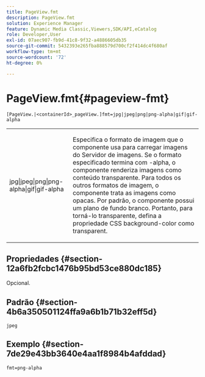 ```yaml
---
title: PageView.fmt
description: PageView.fmt
solution: Experience Manager
feature: Dynamic Media Classic,Viewers,SDK/API,eCatalog
role: Developer,User
exl-id: 07aec907-fb9d-41c8-9f32-a4886605db35
source-git-commit: 5432393e265fba888579d700cf2f414dc4f680af
workflow-type: tm+mt
source-wordcount: '72'
ht-degree: 0%

---
```


# PageView.fmt{#pageview-fmt}

`[PageView.|<containerId>_pageView.]fmt=jpg|jpeg|png|png-alpha|gif|gif-alpha`

<table id="table_8629FDB399124A57B8026E46687D0BC2"> 
 <tbody> 
  <tr> 
   <td colname="col1"> <p> <span class="codeph"> jpg|jpeg|png|png-alpha|gif|gif-alpha</span> </p> </td> 
   <td colname="col2"> <p> Especifica o formato de imagem que o componente usa para carregar imagens do Servidor de imagens. Se o formato especificado termina com <span class="codeph"> -alpha</span>, o componente renderiza imagens como conteúdo transparente. Para todos os outros formatos de imagem, o componente trata as imagens como opacas. Por padrão, o componente possui um plano de fundo branco. Portanto, para torná-lo transparente, defina a propriedade CSS <span class="codeph"> background-color</span> como <span class="codeph"> transparent</span>. </p> </td> 
  </tr> 
 </tbody> 
</table>

## Propriedades {#section-12a6fb2fcbc1476b95bd53ce880dc185}

Opcional.

## Padrão {#section-4b6a350501124ffa9a6b1b71b32eff5d}

`jpeg`

## Exemplo {#section-7de29e43bb3640e4aa1f8984b4afddad}

`fmt=png-alpha`
